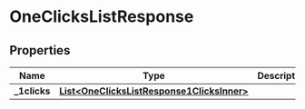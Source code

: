 

# OneClicksListResponse


## Properties

| Name | Type | Description | Notes |
|------------ | ------------- | ------------- | -------------|
|**_1clicks** | [**List&lt;OneClicksListResponse1ClicksInner&gt;**](OneClicksListResponse1ClicksInner.md) |  |  [optional] |




